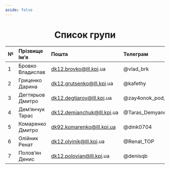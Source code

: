 ```yaml
---
aside: false
---
```


# Список групи

| №   | Прізвище Імʼя    | Пошта                          | Телеграм              |
| :-- | :--------------- | :----------------------------- | :-------------------- |
| 1   | Бровко Владислав | dk12.brovko@lll.kpi&#46;ua     | @vlad_brk             |
| 2   | Гриценко Дарина  | dk12.grutsenko@lll.kpi&#46;ua  | @kafethy              |
| 3   | Дегтярьов Дмитро | dk12.degtiarov@lll.kpi&#46;ua  | @zay4onok_pod_spidami |
| 4   | Демʼянчук Тарас  | dk12.demianchuk@lll.kpi&#46;ua | @Taras_Demyanchuk     |
| 5   | Комаренко Дмитро | dk92.komarenko@lll.kpi.ua      | @dmk0704              |
| 6   | Олійник Ренат    | dk12.olyinik@lll.kpi&#46;ua    | @Renat_TOP            |
| 7   | Половʼян Денис   | dk12.polovian@lll.kpi&#46;ua   | @denisqb              |


<style scoped>
h1 {
    text-align: center;
}
</style>
